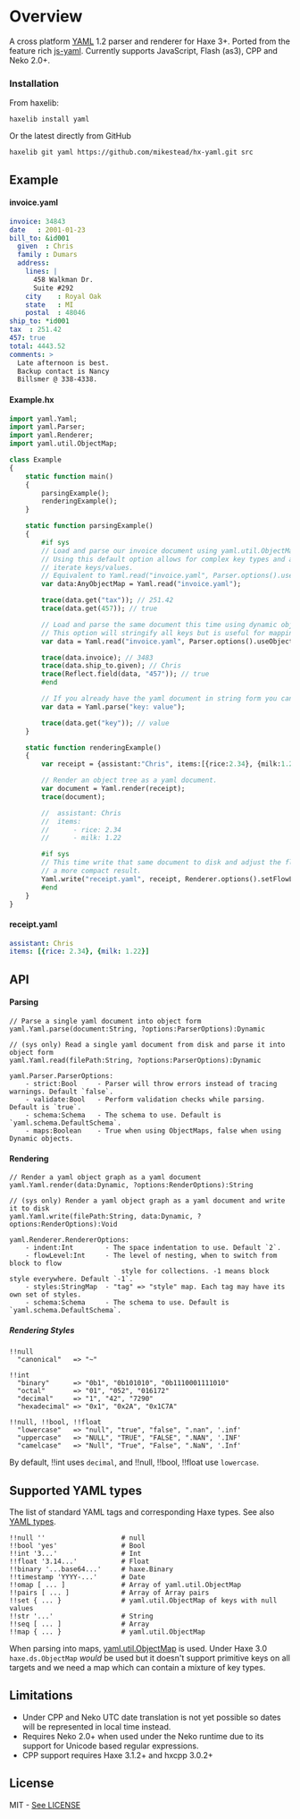 # Overview

A cross platform [YAML](http://www.yaml.org/) 1.2 parser and renderer for Haxe 3+. Ported from the feature rich
[js-yaml](https://github.com/nodeca/js-yaml). Currently supports JavaScript, Flash (as3), CPP and Neko 2.0+.

### Installation

From haxelib:

	haxelib install yaml

Or the latest directly from GitHub

	haxelib git yaml https://github.com/mikestead/hx-yaml.git src

## Example

#### invoice.yaml

``` yml
invoice: 34843
date   : 2001-01-23
bill_to: &id001
  given  : Chris
  family : Dumars
  address:
    lines: |
      458 Walkman Dr.
      Suite #292
    city    : Royal Oak
    state   : MI
    postal  : 48046
ship_to: *id001
tax  : 251.42
457: true
total: 4443.52
comments: >
  Late afternoon is best.
  Backup contact is Nancy
  Billsmer @ 338-4338.
```

#### Example.hx

``` haxe
import yaml.Yaml;
import yaml.Parser;
import yaml.Renderer;
import yaml.util.ObjectMap;

class Example
{
	static function main()
	{
		parsingExample();
		renderingExample();
	}

	static function parsingExample()
	{
		#if sys
		// Load and parse our invoice document using yaml.util.ObjectMap for key => value containers.
		// Using this default option allows for complex key types and a slightly nicer api to
		// iterate keys/values.
		// Equivalent to Yaml.read("invoice.yaml", Parser.options().useMaps());
		var data:AnyObjectMap = Yaml.read("invoice.yaml");

		trace(data.get("tax")); // 251.42
		trace(data.get(457)); // true

		// Load and parse the same document this time using dynamic objects for key => value containers.
		// This option will stringify all keys but is useful for mapping to typedefs.
		var data = Yaml.read("invoice.yaml", Parser.options().useObjects());

		trace(data.invoice); // 3483
		trace(data.ship_to.given); // Chris
		trace(Reflect.field(data, "457")); // true
		#end

		// If you already have the yaml document in string form you can parse it directly
		var data = Yaml.parse("key: value");

		trace(data.get("key")); // value
	}

	static function renderingExample()
	{
		var receipt = {assistant:"Chris", items:[{rice:2.34}, {milk:1.22}]};

		// Render an object tree as a yaml document.
		var document = Yaml.render(receipt);
		trace(document);

		//  assistant: Chris
		//  items:
		//      - rice: 2.34
		//      - milk: 1.22

		#if sys
		// This time write that same document to disk and adjust the flow level giving
		// a more compact result.
		Yaml.write("receipt.yaml", receipt, Renderer.options().setFlowLevel(1));
		#end
	}
}
```

#### receipt.yaml

``` yml
assistant: Chris
items: [{rice: 2.34}, {milk: 1.22}]
```

## API

#### Parsing

``` none
// Parse a single yaml document into object form
yaml.Yaml.parse(document:String, ?options:ParserOptions):Dynamic

// (sys only) Read a single yaml document from disk and parse it into object form
yaml.Yaml.read(filePath:String, ?options:ParserOptions):Dynamic

yaml.Parser.ParserOptions:
	- strict:Bool     - Parser will throw errors instead of tracing warnings. Default `false`.
    - validate:Bool   - Perform validation checks while parsing. Default is `true`.
    - schema:Schema   - The schema to use. Default is `yaml.schema.DefaultSchema`.
    - maps:Boolean    - True when using ObjectMaps, false when using Dynamic objects.
```

#### Rendering

``` none
// Render a yaml object graph as a yaml document
yaml.Yaml.render(data:Dynamic, ?options:RenderOptions):String

// (sys only) Render a yaml object graph as a yaml document and write it to disk
yaml.Yaml.write(filePath:String, data:Dynamic, ?options:RenderOptions):Void

yaml.Renderer.RendererOptions:
	- indent:Int        - The space indentation to use. Default `2`.
	- flowLevel:Int     - The level of nesting, when to switch from block to flow
							style for collections. -1 means block style everywhere. Default `-1`.
	- styles:StringMap  - "tag" => "style" map. Each tag may have its own set of styles.
	- schema:Schema     - The schema to use. Default is `yaml.schema.DefaultSchema`.
```

##### Rendering Styles

``` none
!!null
  "canonical"   => "~"

!!int
  "binary"      => "0b1", "0b101010", "0b1110001111010"
  "octal"       => "01", "052", "016172"
  "decimal"     => "1", "42", "7290"
  "hexadecimal" => "0x1", "0x2A", "0x1C7A"

!!null, !!bool, !!float
  "lowercase"   => "null", "true", "false", ".nan", '.inf'
  "uppercase"   => "NULL", "TRUE", "FALSE", ".NAN", '.INF'
  "camelcase"   => "Null", "True", "False", ".NaN", '.Inf'
```

By default, !!int uses `decimal`, and !!null, !!bool, !!float use `lowercase`.

## Supported YAML types

The list of standard YAML tags and corresponding Haxe types. See also
[YAML types](http://yaml.org/type/).

```
!!null ''                   # null
!!bool 'yes'                # Bool
!!int '3...'                # Int
!!float '3.14...'           # Float
!!binary '...base64...'     # haxe.Binary
!!timestamp 'YYYY-...'      # Date
!!omap [ ... ]              # Array of yaml.util.ObjectMap
!!pairs [ ... ]             # Array of Array pairs
!!set { ... }               # yaml.util.ObjectMap of keys with null values
!!str '...'                 # String
!!seq [ ... ]               # Array
!!map { ... }               # yaml.util.ObjectMap
```

When parsing into maps, [yaml.util.ObjectMap](https://github.com/mikestead/hx-yaml/blob/master/src/yaml/util/ObjectMap.hx)
is used. Under Haxe 3.0 `haxe.ds.ObjectMap` *would* be used but it doesn't support primitive
keys on all targets and we need a map which can contain a mixture of key types.

## Limitations

- Under CPP and Neko UTC date translation is not yet possible so dates will be represented in local time instead.
- Requires Neko 2.0+ when used under the Neko runtime due to its support for Unicode based regular expressions.
- CPP support requires Haxe 3.1.2+ and hxcpp 3.0.2+

## License

MIT - [See LICENSE](https://github.com/mikestead/hx-yaml/blob/master/LICENSE)
